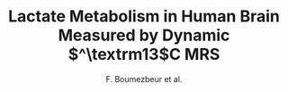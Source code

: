 ---
cat: ciel
subcat: ciclops
bestof: false
author: F. Boumezbeur et al.
title: Lactate Metabolism in Human Brain Measured by Dynamic $^\textrm13$C MRS
year: 2008
type: misc
---